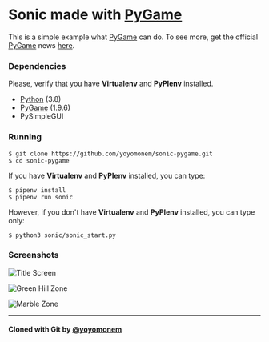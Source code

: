 # Sonic made with [PyGame](https://www.pygame.org)

This is a simple example what [PyGame](https://www.pygame.org) can do. To see more, get the official [PyGame](https://www.pygame.org) news [here](https://www.pygame.org).

### Dependencies

Please, verify that you have **Virtualenv** and **PyPIenv** installed.

- [Python](https://www.python.org) (3.8)
- [PyGame](https://www.pygame.org) (1.9.6)
- PySimpleGUI

### Running

    $ git clone https://github.com/yoyomonem/sonic-pygame.git
    $ cd sonic-pygame

If you have **Virtualenv** and **PyPIenv** installed, you can type:
    
    $ pipenv install
    $ pipenv run sonic

However, if you don't have **Virtualenv** and **PyPIenv** installed, you can type only:

    $ python3 sonic/sonic_start.py

### Screenshots

![Title Screen](screenshots/start_screen.png)

![Green Hill Zone](screenshots/green_hill_zone.png)

![Marble Zone](screenshots/marble_zone.png)


---

#### Cloned with Git by [@yoyomonem](https://github.com/yoyomonem)
